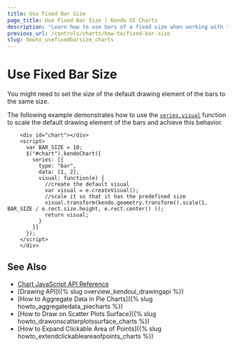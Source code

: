 ```yaml
---
title: Use Fixed Bar Size
page_title: Use Fixed Bar Size | Kendo UI Charts
description: "Learn how to use bars of a fixed size when working with the Kendo UI Charts."
previous_url: /controls/charts/how-to/fixed-bar-size
slug: howto_usefixedbarsize_charts
---
```


# Use Fixed Bar Size

You might need to set the size of the default drawing element of the bars to the same size.

The following example demonstrates how to use the [`series.visual`](/api/javascript/dataviz/ui/chart/configuration/series.visual) function to scale the default drawing element of the bars and achieve this behavior.

```dojo
    <div id="chart"></div>
    <script>
      var BAR_SIZE = 10;
      $("#chart").kendoChart({
        series: [{
          type: "bar",
          data: [1, 2],
          visual: function(e) {
            //create the default visual
            var visual = e.createVisual();
            //scale it so that it has the predefined size
            visual.transform(kendo.geometry.transform().scale(1, BAR_SIZE / e.rect.size.height, e.rect.center() ));
            return visual;
          }
        }]
      });
    </script>
    </div>
```

## See Also

* [Chart JavaScript API Reference](/api/javascript/dataviz/ui/chart)
* [Drawing API]({% slug overview_kendoui_drawingapi %})
* [How to Aggregate Data in Pie Charts]({% slug howto_aggregatedata_piecharts %})
* [How to Draw on Scatter Plots Surface]({% slug howto_drawonscatterplotssurface_charts %})
* [How to Expand Clickable Area of Points]({% slug howto_extendclickableareaofpoints_charts %})
